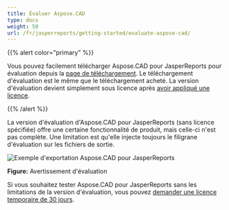```yaml
---
title: Évaluer Aspose.CAD
type: docs
weight: 50
url: /fr/jasperreports/getting-started/evaluate-aspose-cad/
---
```


{{% alert color="primary" %}}

Vous pouvez facilement télécharger Aspose.CAD pour JasperReports pour évaluation depuis la [page de téléchargement](https://downloads.aspose.com/cad/jasperreports). Le téléchargement d'évaluation est le même que le téléchargement acheté. La version d'évaluation devient simplement sous licence après [avoir appliqué une licence](/fr/cad/jasperreports/licensing/).

{{% /alert %}}

La version d'évaluation d'Aspose.CAD pour JasperReports (sans licence spécifiée) offre une certaine fonctionnalité de produit, mais celle-ci n'est pas complète. Une limitation est qu'elle injecte toujours le filigrane d'évaluation sur les fichiers de sortie.

![Exemple d'exportation Aspose.CAD pour JasperReports](/_assets/jasper/AreaChartReport.jpg)

**Figure:** Avertissement d'évaluation

Si vous souhaitez tester Aspose.CAD pour JasperReports sans les limitations de la version d'évaluation, vous pouvez [demander une licence temporaire de 30 jours](https://purchase.aspose.com/temporary-license).
